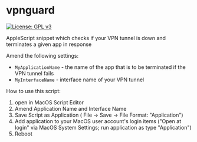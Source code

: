 # vpnguard

[![License: GPL v3](https://img.shields.io/badge/License-GPLv3-blue.svg)](https://www.gnu.org/licenses/gpl-3.0)

AppleScript snippet which checks if your VPN tunnel is down and terminates a given app in response

Amend the following settings:

- `MyApplicationName` - the name of the app that is to be terminated if the VPN tunnel fails
- `MyInterfaceName` - interface name of your VPN tunnel

How to use this script:
1. open in MacOS Script Editor
1. Amend Application Name and Interface Name
1. Save Script as Application ( File -> Save -> File Format: "Application")
1. Add application to your MacOS user account's login items ("Open at login" via MacOS System Settings; run application as type "Application")
1. Reboot
